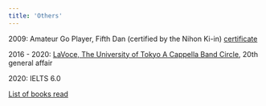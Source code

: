```yaml
---
title: 'Others'
---
```


2009: Amateur Go Player, Fifth Dan (certified by the Nihon Ki-in) [certificate](https://sosuke.info/files/go.pdf)

2016 - 2020: [LaVoce, The University of Tokyo A Cappella Band Circle](https://www.lavoce.jp/), 20th general affair

2020: IELTS 6.0

[List of books read](https://sosuke.info/en/reading_books)
